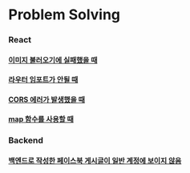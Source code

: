 # Problem Solving

### React
#### [이미지 불러오기에 실패했을 때](https://github.com/Ubinquitous/Problem-Solving/blob/master/useImage.md)
#### [라우터 임포트가 안될 때](https://github.com/Ubinquitous/Problem-Solving/blob/master/useRouter.md)
#### [CORS 에러가 발생했을 때](https://github.com/Ubinquitous/Problem-Solving/blob/master/CORS.md)
#### [map 함수를 사용할 때](https://github.com/Ubinquitous/Problem-Solving/blob/master/useMap.md)

### Backend
#### [백엔드로 작성한 페이스북 게시글이 일반 계정에 보이지 않음](https://github.com/Ubinquitous/Problem-Solving/blob/master/facebookDev.md)
